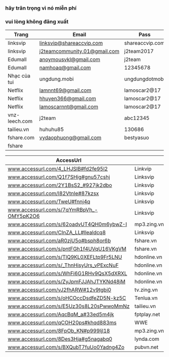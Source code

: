 ### hãy trân trọng vì nó miễn phí
### vui lòng không đăng xuất

Trang         | Email                       | Pass            | nguồn |
--------------|-----------------------------|-----------------|-------|
linksvip      | linksvip@shareaccvip.com    | shareaccvip.com | www.fb.com/499240453741413
linksvip      | j2teamcommunity.01@gmail.com| j2team2017      | www.fb.com/502415123423946
Edumall       | anoymousvkl@gmail.com       | j2team          | www.fb.com/429143117417814
Edumall       | namhoaq@gmail.com           | 12345678        |
Nhạc của tui  | ungdung.mobi                | ungdungdotmobi  |
Netflix       | lamnnt69@gmail.com          | lamoscar2@17    | www.fb.com/494840817514710
Netflix       | hhuyen366@gmail.com         | lamoscar2@17    | www.fb.com/494840817514710
Netflix       | lamoscarnnt@gmail.com       | lamoscar2@17    | www.fb.com/494840817514710
vnz-leech.com | j2team				              | abc12345        |
tailieu.vn    | huhuhu85                    | 130686          | www.fb.com/454106888254770
fshare.com	  |	vydaophuong@gmail.com       |	bestyasuo		    | www.fb.com/477284892603636
fshare        |                             |                 | [link](www.docs.google.com/document/d/15M00KhjFQfQvIpG5UFtOSm5RxOK28ce9LosOpHiH0Yw/edit)

|AccessUrl|   | Tài khoản | Nguồn |
|---------|---|---|---|
www.accessurl.com/4_LHJSlB#fd2fe95l2      | Linkvip           |
www.accessurl.com/Q1f7SHig#gnu57cshj      | Linksvip          |
www.accessurl.com/2Y1BsS2_#927jk2dbo      | Linksvip          |
www.accessurl.com/I82VtnIe#87kzsx         | Linksvip          | 
www.accessurl.com/TweU#fnnj4q             | Linksvip          |
www.accessurl.com/s/7qYmRBpVh_-OMY5pK2O6  | Linksvip          | www.fb.com/502011766797615
www.accessurl.com/s/62oadvUT4QH0m6ybwZ-I  | mp3.zing.vn       | www.fb.com/493301944335264
www.accessurl.com/CInZA_LL#llealdcq8      | Linksvip          | www.fb.com/461036374228488
www.accessurl.com/aR0zjU5o#bsph8or6b      | fshare.vn         | www.fb.com/479077769091015
www.accessurl.com/s/pntFGh1f4UVqU16VKgVM  | fshare.vn         | www.fb.com/499242083741250
www.accessurl.com/s/TlQ9KL0XEFLtp9Fr5LNU  | hdonline.vn       | www.fb.com/490081231324002
www.accessurl.com/s/_ThnHisyUrs_vPExcNuF  | hdonline.vn       | www.fb.com/492743724391086
www.accessurl.com/s/WhFi6G1RHv9QsX5dXRXL  | hdonline.vn       | www.fb.com/500695036929288
www.accessurl.com/s/ZyJpmFJJAhJTYKNd48jM  | hdonline.vn       | www.fb.com/487211691610956
www.accessurl.com/vJ2fhARW#12v9tgbi0      | tv.zing.vn        | www.fb.com/471268223205303
www.accessurl.com/s/oHCOccDsdfeZD5N-kz5C  | Tenlua.vn         | www.fb.com/500280106970781
www.accessurl.com/s/E5Uz30s8L20sPwwoMmNz  | tailieu.vn        | www.fb.com/504337976564994
www.accessurl.com/AqcBqM_a#33ed5m4jk      | fptplay.net       | www.fb.com/471269626538496
www.accessurl.com/qCOH20ps#khqd883ms      | WWE               |
www.accessurl.com/8FpOb_KN#p999ljl18      | mp3.zing.vn       | www.fb.com/471663566499102
www.accessurl.com/8Des3Hja#g5nagabq0      | lynda.com		      | www.fb.com/478643662467759
www.accessurl.com/s/BXQubT7fuUo0Yadng4Zo  | pubvn.net         | www.fb.com/502876996711092
